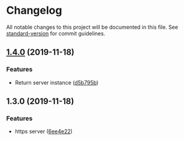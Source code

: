 # Changelog

All notable changes to this project will be documented in this file. See [standard-version](https://github.com/conventional-changelog/standard-version) for commit guidelines.

## [1.4.0](https://github.com/gospime/server-launch/compare/v1.3.0...v1.4.0) (2019-11-18)


### Features

* Return server instance ([d5b795b](https://github.com/gospime/server-launch/commit/d5b795be72229f25ee5907c952b9889d55773ee0))

## 1.3.0 (2019-11-18)


### Features

* https server ([6ee4e22](https://github.com/gospime/server-launch/commit/6ee4e22e8a6c9faa29700546cd5ce01acc635948))
